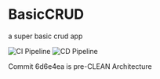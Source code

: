# BasicCRUD
a super basic crud app

![CI Pipeline](https://github.com/Sepezeus/BasicCRUD/actions/workflows/CI.yml/badge.svg)
![CD Pipeline](https://github.com/Sepezeus/BasicCRUD/actions/workflows/CD.yml/badge.svg)

Commit 6d6e4ea is pre-CLEAN Architecture
